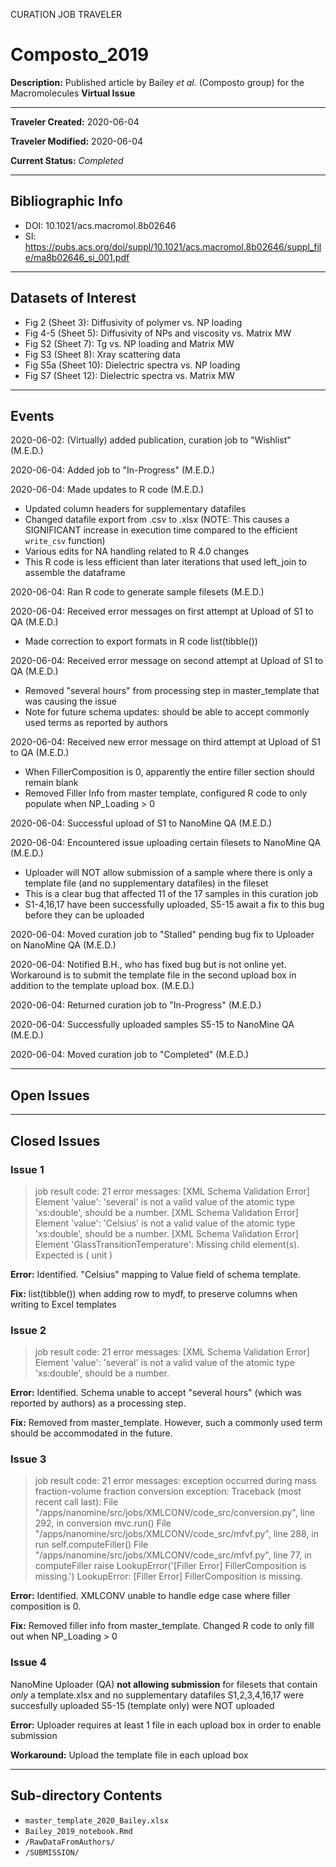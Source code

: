 CURATION JOB TRAVELER

# Composto_2019

**Description:** Published article by Bailey *et al.* (Composto group) for the Macromolecules **Virtual Issue**

---

**Traveler Created:** 2020-06-04

**Traveler Modified:** 2020-06-04

**Current Status:** *Completed*

---

## Bibliographic Info

* DOI: 10.1021/acs.macromol.8b02646
* SI: https://pubs.acs.org/doi/suppl/10.1021/acs.macromol.8b02646/suppl_file/ma8b02646_si_001.pdf

---

## Datasets of Interest

* Fig 2 (Sheet 3): Diffusivity of polymer vs. NP loading
* Fig 4-5 (Sheet 5): Diffusivity of NPs and viscosity vs. Matrix MW
* Fig S2 (Sheet 7): Tg vs. NP loading and Matrix MW
* Fig S3 (Sheet 8): Xray scattering data
* Fig S5a (Sheet 10): Dielectric spectra vs. NP loading
* Fig S7 (Sheet 12): Dielectric spectra vs. Matrix MW

---

## Events

2020-06-02: (Virtually) added publication, curation job to "Wishlist" (M.E.D.)

2020-06-04: Added job to "In-Progress" (M.E.D.)

2020-06-04: Made updates to R code (M.E.D.)
* Updated column headers for supplementary datafiles
* Changed datafile export from .csv to .xlsx (NOTE: This causes a SIGNIFICANT increase in execution time compared to the efficient `write_csv` function)
* Various edits for NA handling related to R 4.0 changes
* This R code is less efficient than later iterations that used left_join to assemble the dataframe

2020-06-04: Ran R code to generate sample filesets (M.E.D.)

2020-06-04: Received error messages on first attempt at Upload of S1 to QA (M.E.D.)
* Made correction to export formats in R code list(tibble())

2020-06-04: Received error message on second attempt at Upload of S1 to QA (M.E.D.)
* Removed "several hours" from processing step in master_template that was causing the issue
* Note for future schema updates: should be able to accept commonly used terms as reported by authors

2020-06-04: Received new error message on third attempt at Upload of S1 to QA (M.E.D.)
* When FillerComposition is 0, apparently the entire filler section should remain blank
* Removed Filler Info from master template, configured R code to only populate when NP_Loading > 0

2020-06-04: Successful upload of S1 to NanoMine QA (M.E.D.)

2020-06-04: Encountered issue uploading certain filesets to NanoMine QA (M.E.D.)
* Uploader will NOT allow submission of a sample where there is only a template file (and no supplementary datafiles) in the fileset
* This is a clear bug that affected 11 of the 17 samples in this curation job
* S1-4,16,17 have been successfully uploaded, S5-15 await a fix to this bug before they can be uploaded

2020-06-04: Moved curation job to "Stalled" pending bug fix to Uploader on NanoMine QA (M.E.D.)

2020-06-04: Notified B.H., who has fixed bug but is not online yet. Workaround is to submit the template file in the second upload box in addition to the template upload box. (M.E.D.)

2020-06-04: Returned curation job to "In-Progress" (M.E.D.)

2020-06-04: Successfully uploaded samples S5-15 to NanoMine QA (M.E.D.)

2020-06-04: Moved curation job to "Completed" (M.E.D.)




---

## Open Issues



---

## Closed Issues

### Issue 1
>job result code: 21
>error messages: [XML Schema Validation Error] Element 'value': 'several' is not a valid value of the atomic type 'xs:double', should be a number. [XML Schema Validation Error] Element 'value': 'Celsius' is not a valid value of the atomic type 'xs:double', should be a number. [XML Schema Validation Error] Element 'GlassTransitionTemperature': Missing child element(s). Expected is ( unit )

**Error:** Identified. "Celsius" mapping to Value field of schema template.

**Fix:** list(tibble()) when adding row to mydf, to preserve columns when writing to Excel templates

### Issue 2
>job result code: 21
>error messages: [XML Schema Validation Error] Element 'value': 'several' is not a valid value of the atomic type 'xs:double', should be a number.

**Error:** Identified. Schema unable to accept "several hours" (which was reported by authors) as a processing step.

**Fix:** Removed from master_template. However, such a commonly used term should be accommodated in the future.

### Issue 3
>job result code: 21
>error messages: exception occurred during mass fraction-volume fraction conversion exception: Traceback (most recent call last): File "/apps/nanomine/src/jobs/XMLCONV/code_src/conversion.py", line 292, in conversion mvc.run() File "/apps/nanomine/src/jobs/XMLCONV/code_src/mfvf.py", line 288, in run self.computeFiller() File "/apps/nanomine/src/jobs/XMLCONV/code_src/mfvf.py", line 77, in computeFiller raise LookupError('[Filler Error] FillerComposition is missing.') LookupError: [Filler Error] FillerComposition is missing.

**Error:** Identified. XMLCONV unable to handle edge case where filler composition is 0.

**Fix:** Removed filler info from master_template. Changed R code to only fill out when NP_Loading > 0

### Issue 4
NanoMine Uploader (QA) **not allowing submission** for filesets that contain *only* a template.xlsx and no supplementary datafiles
S1,2,3,4,16,17 were succesfully uploaded
S5-15 (template only) were NOT uploaded

**Error:** Uploader requires at least 1 file in each upload box in order to enable submission

**Workaround:** Upload the template file in each upload box

---

## Sub-directory Contents

* `master_template_2020_Bailey.xlsx`
* `Bailey_2019_notebook.Rmd`
* `/RawDataFromAuthors/`
* `/SUBMISSION/`
